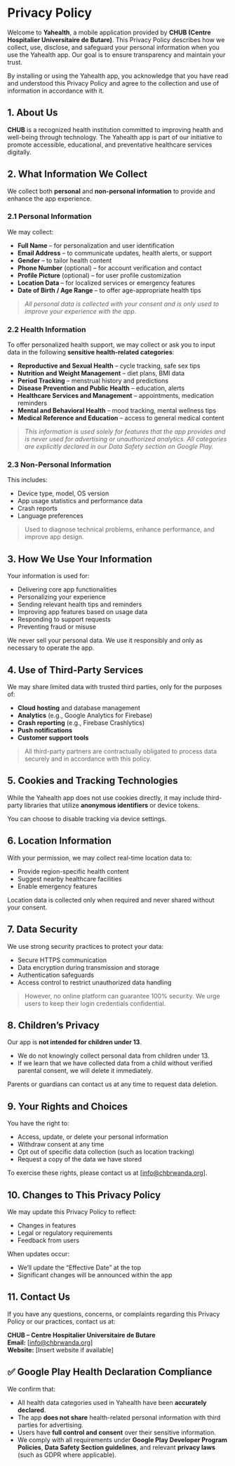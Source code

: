 
# **Privacy Policy**


Welcome to **Yahealth**, a mobile application provided by **CHUB (Centre Hospitalier Universitaire de Butare)**. This Privacy Policy describes how we collect, use, disclose, and safeguard your personal information when you use the Yahealth app. Our goal is to ensure transparency and maintain your trust.

By installing or using the Yahealth app, you acknowledge that you have read and understood this Privacy Policy and agree to the collection and use of information in accordance with it.



## **1. About Us**

**CHUB** is a recognized health institution committed to improving health and well-being through technology. The Yahealth app is part of our initiative to promote accessible, educational, and preventative healthcare services digitally.



## **2. What Information We Collect**

We collect both **personal** and **non-personal information** to provide and enhance the app experience.

### **2.1 Personal Information**
We may collect:
- **Full Name** – for personalization and user identification
- **Email Address** – to communicate updates, health alerts, or support
- **Gender** – to tailor health content
- **Phone Number** (optional) – for account verification and contact
- **Profile Picture** (optional) – for user profile customization
- **Location Data** – for localized services or emergency features
- **Date of Birth / Age Range** – to offer age-appropriate health tips

>  *All personal data is collected with your consent and is only used to improve your experience with the app.*

### **2.2 Health Information**

To offer personalized health support, we may collect or ask you to input data in the following **sensitive health-related categories**:

- **Reproductive and Sexual Health** – cycle tracking, safe sex tips
- **Nutrition and Weight Management** – diet plans, BMI data
- **Period Tracking** – menstrual history and predictions
- **Disease Prevention and Public Health** – education, alerts
- **Healthcare Services and Management** – appointments, medication reminders
- **Mental and Behavioral Health** – mood tracking, mental wellness tips
- **Medical Reference and Education** – access to general medical content

>  *This information is used solely for features that the app provides and is never used for advertising or unauthorized analytics. All categories are explicitly declared in our Data Safety section on Google Play.*

### **2.3 Non-Personal Information**

This includes:
- Device type, model, OS version
- App usage statistics and performance data
- Crash reports
- Language preferences

>  Used to diagnose technical problems, enhance performance, and improve app design.



## **3. How We Use Your Information**

Your information is used for:

- Delivering core app functionalities
- Personalizing your experience
- Sending relevant health tips and reminders
- Improving app features based on usage data
- Responding to support requests
- Preventing fraud or misuse

We never sell your personal data. We use it responsibly and only as necessary to operate the app.


## **4. Use of Third-Party Services**

We may share limited data with trusted third parties, only for the purposes of:

- **Cloud hosting** and database management
- **Analytics** (e.g., Google Analytics for Firebase)
- **Crash reporting** (e.g., Firebase Crashlytics)
- **Push notifications**
- **Customer support tools**

> All third-party partners are contractually obligated to process data securely and in accordance with this policy.



## **5. Cookies and Tracking Technologies**

While the Yahealth app does not use cookies directly, it may include third-party libraries that utilize **anonymous identifiers** or device tokens.

You can choose to disable tracking via device settings.


## **6. Location Information**

With your permission, we may collect real-time location data to:
- Provide region-specific health content
- Suggest nearby healthcare facilities
- Enable emergency features

Location data is collected only when required and never shared without your consent.


## **7. Data Security**

We use strong security practices to protect your data:
- Secure HTTPS communication
- Data encryption during transmission and storage
- Authentication safeguards
- Access control to restrict unauthorized data handling

>  However, no online platform can guarantee 100% security. We urge users to keep their login credentials confidential.


## **8. Children’s Privacy**

Our app is **not intended for children under 13**.

- We do not knowingly collect personal data from children under 13.
- If we learn that we have collected data from a child without verified parental consent, we will delete it immediately.

Parents or guardians can contact us at any time to request data deletion.



## **9. Your Rights and Choices**

You have the right to:
- Access, update, or delete your personal information
- Withdraw consent at any time
- Opt out of specific data collection (such as location tracking)
- Request a copy of the data we have stored

To exercise these rights, please contact us at [info@chbrwanda.org].



## **10. Changes to This Privacy Policy**

We may update this Privacy Policy to reflect:
- Changes in features
- Legal or regulatory requirements
- Feedback from users

When updates occur:
- We’ll update the “Effective Date” at the top
- Significant changes will be announced within the app



## **11. Contact Us**

If you have any questions, concerns, or complaints regarding this Privacy Policy or our practices, contact us at:

 **CHUB – Centre Hospitalier Universitaire de Butare**  
 **Email:** [info@chbrwanda.org]  
 **Website:** [Insert website if available]



## ✅ Google Play Health Declaration Compliance

We confirm that:
- All health data categories used in Yahealth have been **accurately declared**.
- The app **does not share** health-related personal information with third parties for advertising.
- Users have **full control and consent** over their sensitive information.
- We comply with all requirements under **Google Play Developer Program Policies**, **Data Safety Section guidelines**, and relevant **privacy laws** (such as GDPR where applicable).

